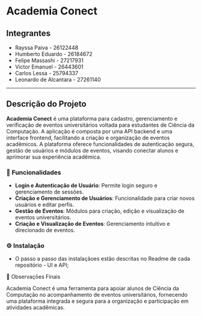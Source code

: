 # Academia Conect

## Integrantes
- Rayssa Paiva - 26122448
- Humberto Eduardo - 26184672
- Felipe Massashi - 27217931
- Victor Emanuel - 26443601
- Carlos Lessa - 25794337
- Leonardo de Alcantara - 27261140

---

## Descrição do Projeto

**Academia Conect** é uma plataforma para cadastro, gerenciamento e verificação de eventos universitários voltada para estudantes de Ciência da Computação. A aplicação é composta por uma API backend e uma interface frontend, facilitando a criação e organização de eventos acadêmicos. A plataforma oferece funcionalidades de autenticação segura, gestão de usuários e módulos de eventos, visando conectar alunos e aprimorar sua experiência acadêmica.

### 🚀 Funcionalidades

- **Login e Autenticação de Usuário**: Permite login seguro e gerenciamento de sessões.
- **Criação e Gerenciamento de Usuários**: Funcionalidade para criar novos usuários e editar perfis.
- **Gestão de Eventos**: Módulos para criação, edição e visualização de eventos universitários.
- **Criação e Visualização de Eventos**: Gerenciamento intuitivo e direcionado de eventos.

### ⚙️ Instalação

- O passo a passo das instalaçãoes estão descritas no Readme de cada repositório - UI e API;

📌 Observações Finais

Academia Conect é uma ferramenta para apoiar alunos de Ciência da Computação no acompanhamento de eventos universitários, fornecendo uma plataforma integrada e segura para a organização e participação em atividades acadêmicas.

